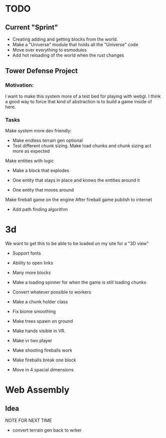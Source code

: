 # TODO

## Current "Sprint"

- Creating adding and getting blocks from the world.
- Make a "Universe" module that holds all the "Universe" code
- Move over everything to esmodules
- Add hot reloading of the world when the rust changes

## Tower Defense Project

### Motivation:

I want to make this system more of a test bed for playing with webgl.
I think a good way to force that kind of abstraction is to build a game inside of here.

### Tasks

Make system more dev friendly:

- Make endless terrain gen optional
- Test different chunk sizing. Make load chunks and chunk sizing act more as expected

Make entities with logic

- Make a block that explodes

- One entity that stays in place and knows the entities around it
- One entity that moves around

Make fireball game on the engine
After fireball game publish to internet

- Add path finding algorithm

# 3d

We want to get this to be able to be loaded on my site for a "3D view"

- Support fonts
- Ability to open links
- Many more blocks
- Make a loading spinner for when the game is still loading chunks
- Convert whatever possible to workers
- Make a chunk holder class
- Fix biome smoothing
- Make trees spawn on ground

- Make hands visible in VR.
- Make vr two player
- Make shooting fireballs work
- Make fireballs break one block
- Move in 4 spacial dimensions

# Web Assembly

## Idea

NOTE FOR NEXT TIME

- convert terrain gen back to wrker
